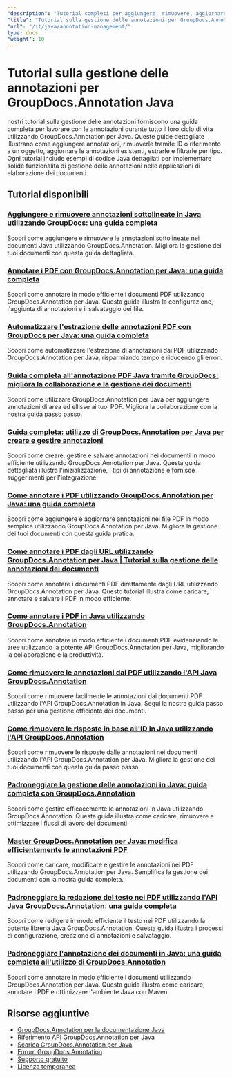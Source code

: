 ```yaml
---
"description": "Tutorial completi per aggiungere, rimuovere, aggiornare e gestire annotazioni nei documenti utilizzando GroupDocs.Annotation per Java."
"title": "Tutorial sulla gestione delle annotazioni per GroupDocs.Annotation Java"
"url": "/it/java/annotation-management/"
type: docs
"weight": 10
---
```


# Tutorial sulla gestione delle annotazioni per GroupDocs.Annotation Java

nostri tutorial sulla gestione delle annotazioni forniscono una guida completa per lavorare con le annotazioni durante tutto il loro ciclo di vita utilizzando GroupDocs.Annotation per Java. Queste guide dettagliate illustrano come aggiungere annotazioni, rimuoverle tramite ID o riferimento a un oggetto, aggiornare le annotazioni esistenti, estrarle e filtrarle per tipo. Ogni tutorial include esempi di codice Java dettagliati per implementare solide funzionalità di gestione delle annotazioni nelle applicazioni di elaborazione dei documenti.

## Tutorial disponibili

### [Aggiungere e rimuovere annotazioni sottolineate in Java utilizzando GroupDocs: una guida completa](./java-groupdocs-annotate-add-remove-underline/)
Scopri come aggiungere e rimuovere le annotazioni sottolineate nei documenti Java utilizzando GroupDocs.Annotation. Migliora la gestione dei tuoi documenti con questa guida dettagliata.

### [Annotare i PDF con GroupDocs.Annotation per Java: una guida completa](./annotate-pdfs-groupdocs-annotation-java-guide/)
Scopri come annotare in modo efficiente i documenti PDF utilizzando GroupDocs.Annotation per Java. Questa guida illustra la configurazione, l'aggiunta di annotazioni e il salvataggio dei file.

### [Automatizzare l'estrazione delle annotazioni PDF con GroupDocs per Java: una guida completa](./automate-pdf-annotation-extraction-groupdocs-java/)
Scopri come automatizzare l'estrazione di annotazioni dai PDF utilizzando GroupDocs.Annotation per Java, risparmiando tempo e riducendo gli errori.

### [Guida completa all'annotazione PDF Java tramite GroupDocs: migliora la collaborazione e la gestione dei documenti](./java-pdf-annotation-groupdocs-guide/)
Scopri come utilizzare GroupDocs.Annotation per Java per aggiungere annotazioni di area ed ellisse ai tuoi PDF. Migliora la collaborazione con la nostra guida passo passo.

### [Guida completa: utilizzo di GroupDocs.Annotation per Java per creare e gestire annotazioni](./annotations-groupdocs-annotation-java-tutorial/)
Scopri come creare, gestire e salvare annotazioni nei documenti in modo efficiente utilizzando GroupDocs.Annotation per Java. Questa guida dettagliata illustra l'inizializzazione, i tipi di annotazione e fornisce suggerimenti per l'integrazione.

### [Come annotare i PDF utilizzando GroupDocs.Annotation per Java: una guida completa](./annotate-pdfs-groupdocs-annotation-java/)
Scopri come aggiungere e aggiornare annotazioni nei file PDF in modo semplice utilizzando GroupDocs.Annotation per Java. Migliora la gestione dei tuoi documenti con questa guida pratica.

### [Come annotare i PDF dagli URL utilizzando GroupDocs.Annotation per Java | Tutorial sulla gestione delle annotazioni dei documenti](./annotate-pdfs-from-urls-groupdocs-java/)
Scopri come annotare i documenti PDF direttamente dagli URL utilizzando GroupDocs.Annotation per Java. Questo tutorial illustra come caricare, annotare e salvare i PDF in modo efficiente.

### [Come annotare i PDF in Java utilizzando GroupDocs.Annotation](./java-pdf-annotation-groupdocs-java/)
Scopri come annotare in modo efficiente i documenti PDF evidenziando le aree utilizzando la potente API GroupDocs.Annotation per Java, migliorando la collaborazione e la produttività.

### [Come rimuovere le annotazioni dai PDF utilizzando l'API Java GroupDocs.Annotation](./groupdocs-annotation-java-remove-pdf-annotations/)
Scopri come rimuovere facilmente le annotazioni dai documenti PDF utilizzando l'API GroupDocs.Annotation in Java. Segui la nostra guida passo passo per una gestione efficiente dei documenti.

### [Come rimuovere le risposte in base all'ID in Java utilizzando l'API GroupDocs.Annotation](./java-groupdocs-annotation-remove-replies-by-id/)
Scopri come rimuovere le risposte dalle annotazioni nei documenti utilizzando l'API GroupDocs.Annotation per Java. Migliora la gestione dei tuoi documenti con questa guida passo passo.

### [Padroneggiare la gestione delle annotazioni in Java: guida completa con GroupDocs.Annotation](./groupdocs-annotation-java-manage-documents/)
Scopri come gestire efficacemente le annotazioni in Java utilizzando GroupDocs.Annotation. Questa guida illustra come caricare, rimuovere e ottimizzare i flussi di lavoro dei documenti.

### [Master GroupDocs.Annotation per Java: modifica efficientemente le annotazioni PDF](./groupdocs-annotation-java-modify-pdf-annotations/)
Scopri come caricare, modificare e gestire le annotazioni nei PDF utilizzando GroupDocs.Annotation per Java. Semplifica la gestione dei documenti con la nostra guida completa.

### [Padroneggiare la redazione del testo nei PDF utilizzando l'API Java GroupDocs.Annotation: una guida completa](./groupdocs-annotation-java-text-redaction-tutorial/)
Scopri come redigere in modo efficiente il testo nei PDF utilizzando la potente libreria Java GroupDocs.Annotation. Questa guida illustra i processi di configurazione, creazione di annotazioni e salvataggio.

### [Padroneggiare l'annotazione dei documenti in Java: una guida completa all'utilizzo di GroupDocs.Annotation](./mastering-document-annotation-groupdocs-java/)
Scopri come annotare in modo efficiente i documenti utilizzando GroupDocs.Annotation per Java. Questa guida illustra come caricare, annotare i PDF e ottimizzare l'ambiente Java con Maven.

## Risorse aggiuntive

- [GroupDocs.Annotation per la documentazione Java](https://docs.groupdocs.com/annotation/java/)
- [Riferimento API GroupDocs.Annotation per Java](https://reference.groupdocs.com/annotation/java/)
- [Scarica GroupDocs.Annotation per Java](https://releases.groupdocs.com/annotation/java/)
- [Forum GroupDocs.Annotation](https://forum.groupdocs.com/c/annotation)
- [Supporto gratuito](https://forum.groupdocs.com/)
- [Licenza temporanea](https://purchase.groupdocs.com/temporary-license/)